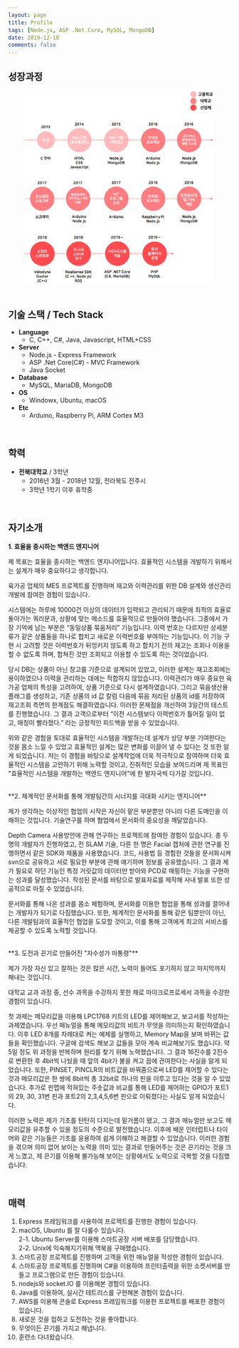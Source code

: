 ```yaml
---
layout: page
title: Profile
tags: [Node.js, ASP .Net Core, MySQL, MongoDB]
date: 2019-12-18
comments: false
---
```

## 성장과정
<div style="padding-left: 4vw;padding-right: 4vw;">
<img src="../assets/img/Life.png">
</div>

<br />

## 기술 스택 / Tech Stack
* **Language**
    * C, C++, C#, Java, Javascript, HTML+CSS
* **Server**
    * Node.js - Express Framework
    * ASP .Net Core(C#) - MVC Framework
    * Java Socket
* **Database**
    * MySQL, MariaDB, MongoDB
* **OS**
    * Windowx, Ubuntu, macOS
* **Etc**
    * Arduino, Raspberry Pi, ARM Cortex M3

<br />

## 학력
* **전북대학교** / 3학년
    * 2016년 3월 - 2018년 12월, 전라북도 전주시
    * 3학년 1학기 이후 휴학중  
<br/>

## 자기소개
**1. 효율을 중시하는 백엔드 엔지니어**
  
  제 목표는 효율을 중시하는 백엔드 엔지니어입니다. 효율적인 시스템을 개발하기 위해서는 설계가 매우 중요하다고 생각합니다.
  
  육가공 업체의 MES 프로젝트를 진행하며 재고와 이력관리를 위한 DB 설계와 생산관리 개발에 참여한 경험이 있습니다.
  
  시스템에는 하루에 10000건 이상의 데이터가 입력되고 관리되기 때문에 최적의 효율로 돌아가는 쿼리문과, 상황에 맞는 메소드를 효율적으로 만들어야 했습니다. 그중에서 가장 기억에 남는 부분은 “동일상품 묶음처리” 기능입니다. 이력 번호는 다르지만 상세분류가 같은 상품들을 하나로 합치고 새로운 이력번호를 부여하는 기능입니다. 이 기능 구현 시 고려할 것은 이력번호가 뒤엉키지 않도록 하고 합치기 전의 재고는 조회나 이용을 할 수 없도록 하며, 합쳐진 것만 조회되고 이용할 수 있도록 하는 것이었습니다.
  
  당시 DB는 상품이 아닌 창고를 기준으로 설계되어 있었고, 이러한 설계는 재고조회에는 용이하였으나 이력을 관리하는 데에는 적합하지 않았습니다. 이력관리가 매우 중요한 육가공 업체의 특성을 고려하여, 상품 기준으로 다시 설계하였습니다. 그리고 묶음생산용 플래그를 생성하고, 기존 상품의 id 값 칼럼 다음에 묶음 처리된 상품의 id를 저장하여 재고조회 측면의 한계점도 해결하였습니다. 이러한 문제점을 개선하여 3일간의 테스트를 진행했습니다. 그 결과 고객으로부터 “이전 시스템보다 이력번호가 틀어질 일이 없고, 매칭이 빨라졌다.” 라는 긍정적인 피드백을 받을 수 있었습니다.
  
  위와 같은 경험을 토대로 효율적인 시스템을 개발하는데 설계가 상당 부분 기여한다는 것을 몸소 느낄 수 있었고 효율적인 설계는 많은 변화를 이끌어 낼 수 있다는 것 또한 알게 되었습니다. 저는 이 경험을 바탕으로 설계작업에 더욱 적극적으로 참여하며 더욱 효율적인 시스템을 고안하기 위해 노력할 것이고, 진취적인 모습을 보여드리며 제 목표인 "효율적인 시스템을 개발하는 백엔드 엔지니어"에 한 발자국씩 다가갈 것입니다.
  
  <br/>
**2. 체계적인 문서화를 통해 개발팀간의 시너지를 극대화 시키는 엔지니어**
  
  제가 생각하는 이상적인 협업의 시작은 자신이 맡은 부분뿐만 아니라 다른 도메인을 이해하는 것입니다. 기술연구를 하며 협업에서 문서화의 중요성을 깨달았습니다.
  
  Depth Camera 사용방안에 관해 연구하는 프로젝트에 참여한 경험이 있습니다. 총 두 명의 개발자가 진행하였고, 전 SLAM 기술, 다른 한 명은 Facial 캡처에 관한 연구를 진행하면서 같은 SDK와 제품을 사용했습니다. 코드, 사용법 등 경험한 것들을 문서화시켜 svn으로 공유하고 서로 필요한 부분에 관해 얘기하며 정보를 공유했습니다. 그 결과 제가 필요로 하던 기능인 특정 거릿값의 데이터만 받아와 PCD로 매핑하는 기능을 구현하는 성과를 달성했습니다. 작성된 문서를 바탕으로 발표자료를 제작해 사내 발표 또한 성공적으로 마칠 수 있었습니다.
  
  문서화를 통해 나온 성과를 몸소 체험하며, 문서화를 이용한 협업을 통해 성과를 끌어내는 개발자가 되기로 다짐했습니다. 또한, 체계적인 문서화를 통해 같은 팀뿐만이 아닌, 다른 개발팀과의 효율적인 협업을 도모할 것이고, 이를 통해 고객에게 최고의 서비스를 제공할 수 있도록 노력할 것입니다.
  
  <br/>
**3. 도전과 끈기로 만들어진 "자수성가 마통령"**
  
  제가 가장 자신 있고 잘하는 것은 많은 시간, 노력이 들어도 포기하지 않고 마지막까지 해내는 것입니다.
  
  대학교 교과 과정 중, 선수 과목을 수강하지 못한 채로 마이크로프로세서 과목을 수강한 경험이 있습니다.
  
  첫 과제는 메모리값을 이용해 LPC1768 키트의 LED를 제어해보고, 보고서를 작성하는 과제였습니다. 우선 매뉴얼을 통해 메모리값의 비트가 무엇을 의미하는지 확인하였습니다. 이후 LED 8개를 차례대로 켜는 예제를 실행하고, Memory Map을 보며 바뀌는 값들을 확인했습니다. 구글에 검색도 해보고 값들을 모아 계속 비교해보기도 했습니다. 약 5일 정도 위 과정을 반복하며 원리를 찾기 위해 노력했습니다. 그 결과 16진수를 2진수로 변환한 후 4bit씩 나눴을 때 앞의 4bit가 불을 켜고 끔에 관여한다는 사실을 알게 되었습니다. 또한, PINSET, PINCLR의 비트값을 바꿔줌으로써 LED를 제어할 수 있다는 것과 메모리값은 한 쌍에 8bit씩 총 32bit로 하나의 핀을 이루고 있다는 것을 알 수 있었습니다. 추가로 핀맵에 적혀있는 주솟값과 비교를 통해 LED를 제어하는 GPIO가 포트1의 29, 30, 31번 핀과 포트2의 2,3,4,5,6번 핀으로 이뤄졌다는 사실도 알게 되었습니다.
  
  이러한 노력은 제가 기초를 탄탄히 다지는데 밑거름이 됐고, 그 결과 매뉴얼만 보고도 메모리값을 유추할 수 있을 정도의 수준으로 발전했습니다. 이후에 배운 인터럽트나 타이머와 같은 기능들은 기초를 응용하여 쉽게 이해하고 해결할 수 있었습니다. 이러한 경험을 겪으며 의미 없어 보이는 노력을 의미 있는 결과로 만들어주는 것은 끈기라는 것을 크게 느꼈고, 제 끈기를 이용해 불가능해 보이는 상황에서도 노력으로 극복할 것을 다짐했습니다.
  
  <br/>
  
## 매력
  1. Express 프레임워크를 사용하여 프로젝트를 진행한 경험이 있습니다.
  2. macOS, Ubuntu 를 잘 다룰수 있습니다.  
        2-1. Ubuntu Server를 이용해 스마트공장 서버 배포를 담당했습니다.  
        2-2. Unix에 익숙해지기위해 맥북을 구매했습니다.
  3. 스마트공장 프로젝트를 진행하며 고객을 위한 매뉴얼을 작성한 경험이 있습니다.
  4. 스마트공장 프로젝트를 진행하며 C#을 이용하여 프린터출력을 위한 소켓서버를 만들고 프로그램으로 만든 경험이 있습니다.
  5. nodejs와 socket.IO 를 이용해본 경험이 있습니다.
  6. Java를 이용하여, 실시간 테트리스를 구현해본 경험이 있습니다.
  7. AWS를 이용해 콘솔로 Express 프레임워크를 이용한 프로젝트를 배포한 경험이 있습니다.
  8. 새로운 것을 접하고 도전하는 것을 좋아합니다.
  9. 무엇이든 끈기를 가지고 해냅니다.  
  10. 훈련소 다녀왔습니다.



